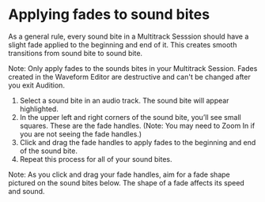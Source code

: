 # Applying fades to sound bites

As a general rule, every sound bite in a Multitrack Sesssion should have a slight fade applied to the beginning and end of it. This creates smooth transitions from sound bite to sound bite.

Note: Only apply fades to the sounds bites in your Multitrack Session. Fades created in the Waveform Editor are destructive and can't be changed after you exit Audition.

1. Select a sound bite in an audio track. The sound bite will appear highlighted.
2. In the upper left and right corners of the sound bite, you’ll see small squares. These are the fade handles. \(Note: You may need to Zoom In if you are not seeing the fade handles.\)
3. Click and drag the fade handles to apply fades to the beginning and end of the sound bite.
4. Repeat this process for all of your sound bites.

Note: As you click and drag your fade handles, aim for a fade shape pictured on the sound bites below. The shape of a fade affects its speed and sound.

